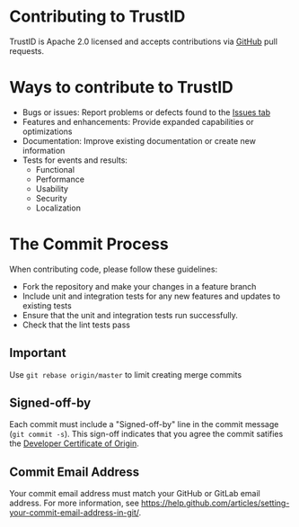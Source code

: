# Contributing to TrustID

TrustID is Apache 2.0 licensed and accepts contributions via
[GitHub](https://github.com/hyperledger-labs/TrustID) pull requests.

# Ways to contribute to TrustID

- Bugs or issues: Report problems or defects found to the [Issues tab](https://github.com/hyperledger-labs/TrustID/issues)
- Features and enhancements: Provide expanded capabilities or optimizations
- Documentation: Improve existing documentation or create new information
- Tests for events and results:
    - Functional
    - Performance
    - Usability
    - Security
    - Localization

# The Commit Process

When contributing code, please follow these guidelines:

- Fork the repository and make your changes in a feature branch
- Include unit and integration tests for any new features and updates to existing tests
- Ensure that the unit and integration tests run successfully.
- Check that the lint tests pass

## Important
Use `git rebase origin/master` to limit creating merge commits

## Signed-off-by
Each commit must include a "Signed-off-by" line in the commit message (`git commit -s`). This sign-off indicates that you agree the commit satifies the [Developer Certificate of Origin](https://developercertificate.org).

## Commit Email Address
Your commit email address must match your GitHub or GitLab email address. For more information, see https://help.github.com/articles/setting-your-commit-email-address-in-git/.